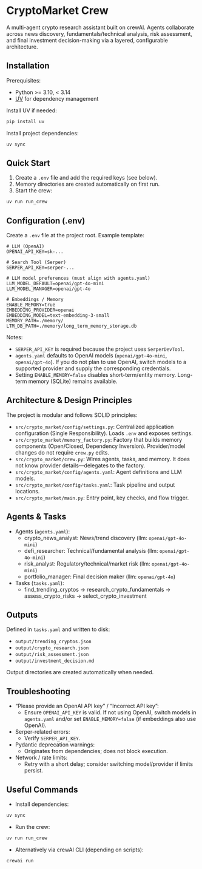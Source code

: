 # CryptoMarket Crew

A multi-agent crypto research assistant built on crewAI. Agents collaborate across news discovery, fundamentals/technical analysis, risk assessment, and final investment decision-making via a layered, configurable architecture.
 
## Installation
Prerequisites:
- Python >= 3.10, < 3.14
- [UV](https://docs.astral.sh/uv/) for dependency management

Install UV if needed:
```bash
pip install uv
```

Install project dependencies:
```bash
uv sync
```

## Quick Start
1) Create a `.env` file and add the required keys (see below).
2) Memory directories are created automatically on first run.
3) Start the crew:
```bash
uv run run_crew
```


## Configuration (.env)
Create a `.env` file at the project root. Example template:

```env
# LLM (OpenAI)
OPENAI_API_KEY=sk-...

# Search Tool (Serper)
SERPER_API_KEY=serper-...

# LLM model preferences (must align with agents.yaml)
LLM_MODEL_DEFAULT=openai/gpt-4o-mini
LLM_MODEL_MANAGER=openai/gpt-4o

# Embeddings / Memory
ENABLE_MEMORY=true
EMBEDDING_PROVIDER=openai
EMBEDDING_MODEL=text-embedding-3-small
MEMORY_PATH=./memory/
LTM_DB_PATH=./memory/long_term_memory_storage.db
```

Notes:
- `SERPER_API_KEY` is required because the project uses `SerperDevTool`.
- `agents.yaml` defaults to OpenAI models (`openai/gpt-4o-mini`, `openai/gpt-4o`). If you do not plan to use OpenAI, switch models to a supported provider and supply the corresponding credentials.
- Setting `ENABLE_MEMORY=false` disables short-term/entity memory. Long-term memory (SQLite) remains available.

## Architecture & Design Principles
The project is modular and follows SOLID principles:
- `src/crypto_market/config/settings.py`: Centralized application configuration (Single Responsibility). Loads `.env` and exposes settings.
- `src/crypto_market/memory_factory.py`: Factory that builds memory components (Open/Closed, Dependency Inversion). Provider/model changes do not require `crew.py` edits.
- `src/crypto_market/crew.py`: Wires agents, tasks, and memory. It does not know provider details—delegates to the factory.
- `src/crypto_market/config/agents.yaml`: Agent definitions and LLM models.
- `src/crypto_market/config/tasks.yaml`: Task pipeline and output locations.
- `src/crypto_market/main.py`: Entry point, key checks, and flow trigger.

## Agents & Tasks
- Agents (`agents.yaml`):
  - crypto_news_analyst: News/trend discovery (llm: `openai/gpt-4o-mini`)
  - defi_researcher: Technical/fundamental analysis (llm: `openai/gpt-4o-mini`)
  - risk_analyst: Regulatory/technical/market risk (llm: `openai/gpt-4o-mini`)
  - portfolio_manager: Final decision maker (llm: `openai/gpt-4o`)
- Tasks (`tasks.yaml`):
  - find_trending_cryptos → research_crypto_fundamentals → assess_crypto_risks → select_crypto_investment

## Outputs
Defined in `tasks.yaml` and written to disk:
- `output/trending_cryptos.json`
- `output/crypto_research.json`
- `output/risk_assessment.json`
- `output/investment_decision.md`

Output directories are created automatically when needed.

## Troubleshooting
- “Please provide an OpenAI API key” / “Incorrect API key”:
  - Ensure `OPENAI_API_KEY` is valid. If not using OpenAI, switch models in `agents.yaml` and/or set `ENABLE_MEMORY=false` (if embeddings also use OpenAI).
- Serper-related errors:
  - Verify `SERPER_API_KEY`.
- Pydantic deprecation warnings:
  - Originates from dependencies; does not block execution.
- Network / rate limits:
  - Retry with a short delay; consider switching model/provider if limits persist.

## Useful Commands
- Install dependencies:
```bash
uv sync
```
- Run the crew:
```bash
uv run run_crew
```
- Alternatively via crewAI CLI (depending on scripts):
```bash
crewai run
```